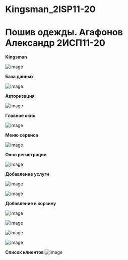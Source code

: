 # Kingsman_2ISP11-20 

<h1> Пошив одежды. Агафонов Александр 2ИСП11-20 </h1>

<b> Kingsman </b>

![image](https://user-images.githubusercontent.com/131613999/235535560-58cd9941-9db7-4e18-9aea-31b92f662f3b.png)


<b> База данных </b>

![image](https://user-images.githubusercontent.com/131613999/235535747-cf49fccf-1adb-4dad-b842-a1dc8df31a42.png)

<b> Авторизация </b>

![image](https://github.com/AgafonovAleksanderA/Kingsman_2ISP11-20/assets/131613999/8963e925-d772-4528-92b2-8bbc0df225c0)

<b> Главное окно </b>

![image](https://github.com/AgafonovAleksanderA/Kingsman_2ISP11-20/assets/131613999/b7ea0b60-0e17-43b0-9f45-a794d9b442d0)

<b> Меню сервиса </b>

![image](https://github.com/AgafonovAleksanderA/Kingsman_2ISP11-20/assets/131613999/01faee43-c20a-41db-b034-900b17cd8b28)

<b> Окно регистрации </b>

![image](https://github.com/AgafonovAleksanderA/Kingsman_2ISP11-20/assets/131613999/a03eee8d-1f45-4303-b926-13571565f3ca)

<b> Добавление услуги </b>

![image](https://github.com/AgafonovAleksanderA/Kingsman_2ISP11-20/assets/131613999/0e51a11e-e972-43b7-8db3-6e677496400b)

![image](https://user-images.githubusercontent.com/131613999/235537212-4fd016ba-b104-4ecb-8f57-7b558bc2a677.png)

<b> Добавление в корзину </b>

![image](https://github.com/AgafonovAleksanderA/Kingsman_2ISP11-20/assets/131613999/cbbb11fc-cb9b-4f0d-9cca-671d1cdf7f8e)

![image](https://user-images.githubusercontent.com/131613999/235538413-a95816b1-4d77-42b7-b68f-1558919af11d.png)

![image](https://user-images.githubusercontent.com/131613999/235538603-a2ddcff7-8cfa-4e24-96fa-c51bd87b28e1.png)

![image](https://user-images.githubusercontent.com/131613999/235538608-8d56cc76-a726-4003-89b8-08d799f732f0.png)

<b> Список клиентов </b>
![image](https://github.com/AgafonovAleksanderA/Kingsman_2ISP11-20/assets/131613999/feb5ef7f-49ae-432f-ae8e-35705d547b19)
